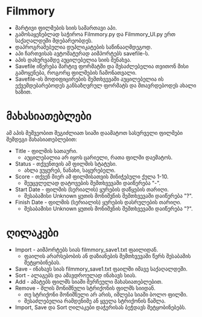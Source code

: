# Filmmory

- მარტივი ფილმების სიის სამართავი აპი.
- გამოსაყენებლად საჭიროა Filmmory.py და Filmmory_UI.py ერთ საქაღალდეში მდებარეობდეს.
- დაპროგრამებულია დუპლიკატების საწინააღმდეგოდ.
- აპი ჩართვისას ავტომატურად აიმპორტებს savefile-ს.
- აპის დახურვამდე აუცილებელია სიის შენახვა.
- Savefile იწერება მარტივ ფორმატში და შესაძლებელია თვითონ მისი გამოყენება, როგორც ფილმების ჩამონათვალი.
- Savefile-ის მოდიფიცირების შემთხვევაში აუცილებელია ის ექვემდებარებოდეს განსაზღვრულ ფორმატს და მთავრდებოდეს ახალი ხაზით.

# მახასიათებლები
ამ აპის მეშვეობით შეგიძლიათ სიაში დაამატოთ სასურველი ფილმები შემდეგი მახასიათებლებით:
- Title - ფილმის სათაური.
  - აუცილებალია არ იყოს ცარიელი, რათა ფილმი დაემატოს.
- Status - თქვენთვის ამ ფილმის სტატუსი.
  - ახლა ვუყურებ, ნანახი, საყურებელი.
- Score - თქვენ მიერ ამ ფილმისათვის მინიჭებული ქულა 1-10.
  - შეუცვლელად დატოვების შემთხვევაში დაიწერება "-".
- Start Date - ფილმის (სერიალის) ყურების დაწყების თარიღი.
  - შესაბამისი Unknown ყუთის მონიშვნის შემთხვევაში დაიწერება "?".
- Finish Date - ფილმის (სერიალის) ყურების დასრულების თარიღი.
  - შესაბამისი Unknown ყუთის მონიშვნის შემთხვევაში დაიწერება "?".


# ღილაკები
- Import - აიმპორტებს სიას filmmory_save1.txt ფაილიდან.
  - ფაილის არარსებობის ან დაზიანების შემთხვევაში წერს შესაბამის შეტყობინებას.
- Save - ინახავს სიას filmmory_save1.txt ფაილში იმავე საქაღალდეში.
- Sort - ალაგებს და ამავდროულად ინახავს სიას.
- Add - ამატებს ფილმს სიაში შერჩეული მახასიათებლებით.
- Remove - შლის მონიშნული სტრიქონის ფილმს სიიდან.
  - თუ სტრიქონი მონიშნული არ არის, იშლება სიაში ბოლო ფილმი.
  - შესაძლებელია რამდენიმე ან ყველა სტრიქონის წაშლა.
- Import, Save და Sort ღილაკები დაჭერისას ბეჭდავს შეტყობინებებს.

